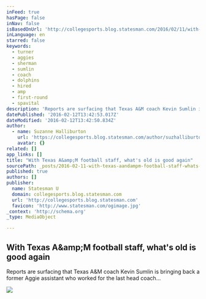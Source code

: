 ```yaml
---
inFeed: true
hasPage: false
inNav: false
isBasedOnUrl: 'http://collegesports.blog.statesman.com/2016/02/11/with-texas-am-football-staff-whats-old-is-good-again/'
inLanguage: en
starred: false
keywords:
  - turner
  - aggies
  - sherman
  - sumlin
  - coach
  - dolphins
  - hired
  - amp
  - first-round
  - spavital
description: 'Reports are surfacing that Texas A&M coach Kevin Sumlin is bringing back a former Aggie assistant who worked for the last head coach and later was disciplined for allowing bullying on an NFL team. https://twitter.com/billyliucci/status/697790549089087488 The site Footballscoop.com also reported the hiring of Jim Turner, although A&M...'
datePublished: '2016-02-12T13:42:53.017Z'
dateModified: '2016-02-12T13:42:50.834Z'
author:
  - name: Suzanne Halliburton
    url: 'https://collegesports.blog.statesman.com/author/suzhalliburton/'
    avatar: {}
related: []
app_links: []
title: "With Texas A&amp;M football staff, what's old is good again"
sourcePath: _posts/2016-02-11-with-texas-aandampm-football-staff-whats-old-is-good-again.md
published: true
authors: []
publisher:
  name: Statesman U
  domain: collegesports.blog.statesman.com
  url: 'http://collegesports.blog.statesman.com'
  favicon: 'http://www.statesman.com/ogimage.jpg'
_context: 'http://schema.org'
_type: MediaObject

---
```

<article style=""><h1>With Texas A&amp;amp;M football staff, what's old is good again</h1><p>Reports are surfacing that Texas A&amp;M coach Kevin Sumlin is bringing back a former Aggie assistant who worked for the last head coach...</p><img src="https://s3-us-west-2.amazonaws.com/the-grid-img/p/87f5190fa7d0769e5ba0f0ea4059bba33815f79f.jpg" /></article>